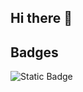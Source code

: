 ## Hi there 👋

<!--
**dofevine/dofevine** is a ✨ _special_ ✨ repository because its `README.md` (this file) appears on your GitHub profile.

Here are some ideas to get you started:

- 🔭 I’m currently working on ...
- 🌱 I’m currently learning ...
- 👯 I’m looking to collaborate on ...
- 🤔 I’m looking for help with ...
- 💬 Ask me about ...
- 📫 How to reach me: ...
- 😄 Pronouns: ...
- ⚡ Fun fact: ...
-->

## Badges
<!--START_SECTION:badges-->
<img alt="Static Badge" src="https://img.shields.io/badge/LFS258%3A_Kubernetes_Fundamentals-Badged-green?logo=kubernetes&link=https%3A%2F%2Fwww.credly.com%2Fbadges%2F654caf82-fc5c-43a5-8e69-c1f1bdfa72da%2Fpublic_url">
<!--END_SECTION:badges-->
